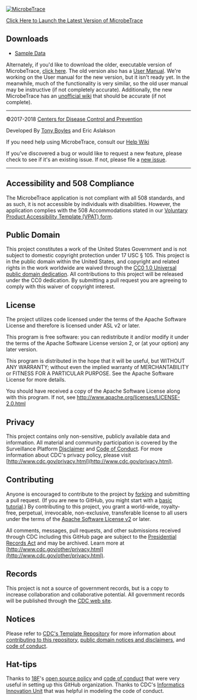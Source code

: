[![MicrobeTrace](https://raw.githubusercontent.com/CDCgov/MicrobeTRACE/v0.1.12/app/img/image256.png)](http://microbetrace.herokuapp.com/)

[Click Here to Launch the Latest Version of MicrobeTrace](http://microbetrace.herokuapp.com/)

## Downloads
* [Sample Data](https://github.com/CDCgov/MicrobeTRACE/releases/download/v0.2.1/MicrobeTraceDemoData.zip)

Alternately, if you'd like to download the older, executable version of MicrobeTrace, [click here](https://github.com/CDCgov/MicrobeTRACE/releases/tag/v0.2.1). The old version also has a [User Manual](https://github.com/CDCgov/MicrobeTRACE/raw/master/docs/MicrobeTrace_Manual.docx). We're working on the User manual for the new version, but it isn't ready yet. In the meanwhile, much of the functionality is very similar, so the old user manual may be instructive (if not completely accurate). Additionally, the new MicrobeTrace has an [unofficial wiki](https://github.com/AABoyles/WebMicrobeTrace/wiki) that should be accurate (if not complete).

---

©2017-2018 [Centers for Disease Control and Prevention](https://www.cdc.gov)

Developed By [Tony Boyles](mailto:nsp3@cdc.gov) and Eric Aslakson

If you need help using MicrobeTrace, consult our [Help Wiki](https://github.com/CDCgov/MicrobeTRACE/wiki)

If you've discovered a bug or would like to request a new feature, please check
to see if it's an existing issue. If not, please file a [new issue](https://github.com/CDCgov/MicrobeTRACE/issues).

---

## Accessibility and 508 Compliance

The MicrobeTrace application is not compliant with all 508 standards, and as
such, it is not accessible by individuals with disabilities. However, the
application complies with the 508 Accommodations stated in our [Voluntary
Product Accessibility Template (VPAT) form](https://github.com/CDCgov/MicrobeTRACE/raw/master/docs/0.1.12_VPAT.docx).

## Public Domain
This project constitutes a work of the United States Government and is not
subject to domestic copyright protection under 17 USC § 105. This project is in
the public domain within the United States, and copyright and related rights in
the work worldwide are waived through the [CC0 1.0 Universal public domain dedication](https://creativecommons.org/publicdomain/zero/1.0/).
All contributions to this project will be released under the CC0 dedication. By
submitting a pull request you are agreeing to comply with this waiver of
copyright interest.

## License
The project utilizes code licensed under the terms of the Apache Software
License and therefore is licensed under ASL v2 or later.

This program is free software: you can redistribute it and/or modify it under
the terms of the Apache Software License version 2, or (at your option) any
later version.

This program is distributed in the hope that it will be useful, but WITHOUT ANY
WARRANTY; without even the implied warranty of MERCHANTABILITY or FITNESS FOR A
PARTICULAR PURPOSE. See the Apache Software License for more details.

You should have received a copy of the Apache Software License along with this
program. If not, see http://www.apache.org/licenses/LICENSE-2.0.html

## Privacy
This project contains only non-sensitive, publicly available data and
information. All material and community participation is covered by the
Surveillance Platform [Disclaimer](https://github.com/CDCgov/template/blob/master/DISCLAIMER.md)
and [Code of Conduct](https://github.com/CDCgov/template/blob/master/code-of-conduct.md).
For more information about CDC's privacy policy, please visit [http://www.cdc.gov/privacy.html](http://www.cdc.gov/privacy.html).

## Contributing
Anyone is encouraged to contribute to the project by [forking](https://help.github.com/articles/fork-a-repo)
and submitting a pull request. (If you are new to GitHub, you might start with a
[basic tutorial](https://help.github.com/articles/set-up-git).) By contributing
to this project, you grant a world-wide, royalty-free, perpetual, irrevocable,
non-exclusive, transferable license to all users under the terms of the
[Apache Software License v2](http://www.apache.org/licenses/LICENSE-2.0.html) or
later.

All comments, messages, pull requests, and other submissions received through
CDC including this GitHub page are subject to the [Presidential Records Act](http://www.archives.gov/about/laws/presidential-records.html)
and may be archived. Learn more at [http://www.cdc.gov/other/privacy.html](http://www.cdc.gov/other/privacy.html).

## Records
This project is not a source of government records, but is a copy to increase
collaboration and collaborative potential. All government records will be
published through the [CDC web site](http://www.cdc.gov).

## Notices
Please refer to [CDC's Template Repository](https://github.com/CDCgov/template)
for more information about [contributing to this repository](https://github.com/CDCgov/template/blob/master/CONTRIBUTING.md),
[public domain notices and disclaimers](https://github.com/CDCgov/template/blob/master/DISCLAIMER.md),
and [code of conduct](https://github.com/CDCgov/template/blob/master/code-of-conduct.md).

## Hat-tips
Thanks to [18F](https://18f.gsa.gov/)'s [open source policy](https://github.com/18F/open-source-policy)
and [code of conduct](https://github.com/CDCgov/code-of-conduct/blob/master/code-of-conduct.md)
that were very useful in setting up this GitHub organization. Thanks to CDC's
[Informatics Innovation Unit](https://www.phiresearchlab.org/index.php/code-of-conduct/)
that was helpful in modeling the code of conduct.
